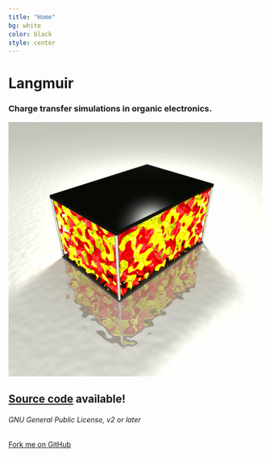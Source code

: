 ```yaml
---
title: "Home"
bg: white
color: black
style: center
---
```


# Langmuir

### Charge transfer simulations in organic electronics.

<img width=512px; src="/img/bhj.png">

## [**Source code**](https://github.com/LangmuirSim/langmuir) available!

###### GNU General Public License, v2 or later

<span id="forkongithub">
  <a href="{{ site.source_link }}" class="bg-pittblue">
    Fork me on GitHub
  </a>
</span>
